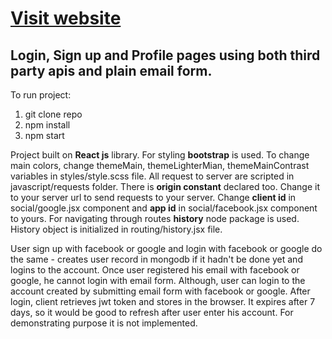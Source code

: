 

# [Visit website](https://loginsignin.netlify.app/)



## Login, Sign up and Profile pages using both third party apis and plain email form.

To run project:
1. git clone repo
2. npm install
3. npm start

Project built on **React js** library. For styling **bootstrap** is used. To change main colors, change themeMain, themeLighterMian, themeMainContrast variables in styles/style.scss file. All request to server are scripted in javascript/requests folder. There is **origin constant** declared too. Change it to your server url to send requests to your server. Change  **client id** in social/google.jsx component and **app id** in social/facebook.jsx component to yours. For navigating through routes **history** node package is used. History object is initialized in routing/history.jsx file.

User sign up with facebook or google and login with facebook or google do the same - creates user record in mongodb if it hadn't be done yet and logins to the account. Once user registered his email with facebook or google, he cannot login with email form. Although, user can login to the account created by submitting email form with facebook or google. After login, client retrieves jwt token and stores in the browser. It expires after 7 days, so it would be good to refresh after user enter his account. For demonstrating purpose it is not implemented.
